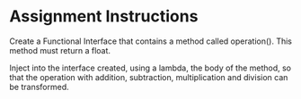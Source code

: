 # Assignment Instructions
Create a Functional Interface that contains a method called operation(). This method must return a float.

Inject into the interface created, using a lambda, the body of the method, so that the operation with addition, subtraction, multiplication and division can be transformed.
